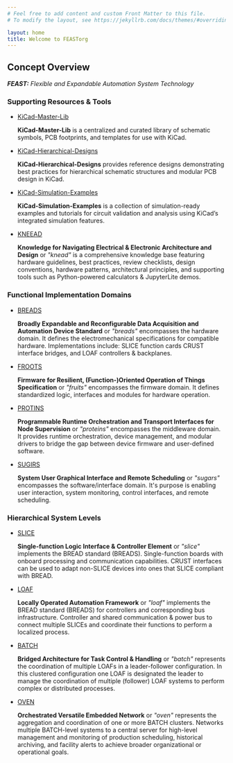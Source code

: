 ```yaml
---
# Feel free to add content and custom Front Matter to this file.
# To modify the layout, see https://jekyllrb.com/docs/themes/#overriding-theme-defaults

layout: home
title: Welcome to FEASTorg
---
```


## Concept Overview

_**FEAST:** Flexible and Expandable Automation System Technology_

### Supporting Resources & Tools

- [KiCad-Master-Lib](/KiCad-Master-Lib/)

  **KiCad-Master-Lib** is a centralized and curated library of schematic symbols, PCB footprints, and templates for use with KiCad.

- [KiCad-Hierarchical-Designs](/KiCad-Hierarchical-Designs/)

  **KiCad-Hierarchical-Designs** provides reference designs demonstrating best practices for hierarchical schematic structures and modular PCB design in KiCad.

- [KiCad-Simulation-Examples](/KiCad-Simulation-Examples/)

  **KiCad-Simulation-Examples** is a collection of simulation-ready examples and tutorials for circuit validation and analysis using KiCad’s integrated simulation features.

- [KNEEAD](/KNEEAD/)

  **Knowledge for Navigating Electrical & Electronic Architecture and Design** or _"knead"_ is a comprehensive knowledge base featuring hardware guidelines, best practices, review checklists, design conventions, hardware patterns, architectural principles, and supporting tools such as Python-powered calculators & JupyterLite demos.

### Functional Implementation Domains

- [BREADS](/BREADS/)

  **Broadly Expandable and Reconfigurable Data Acquisition and Automation Device Standard** or _"breads"_ encompasses the hardware domain. It defines the electromechanical specifications for compatible hardware. Implementations include: SLICE function cards CRUST interface bridges, and LOAF controllers & backplanes.

- [FROOTS](/FROOTS/)

  **Firmware for Resilient, (Function-)Oriented Operation of Things Specification** or _"fruits"_ encompasses the firmware domain. It defines standardized logic, interfaces and modules for hardware operation.

- [PROTINS](/PROTINS/)

  **Programmable Runtime Orchestration and Transport Interfaces for Node Supervision** or _"proteins"_ encompasses the middleware domain. It provides runtime orchestration, device management, and modular drivers to bridge the gap between device firmware and user-defined software.

- [SUGIRS](/SUGIRS/)

  **System User Graphical Interface and Remote Scheduling** or _"sugars"_ encompasses the software/interface domain. It's purpose is enabling user interaction, system monitoring, control interfaces, and remote scheduling.

### Hierarchical System Levels

- [SLICE](/SLICE/)

  **Single-function Logic Interface & Controller Element** or _"slice"_ implements the BREAD standard (BREADS). Single-function boards with onboard processing and communication capabilities. CRUST interfaces can be used to adapt non-SLICE devices into ones that SLICE compliant with BREAD.

- [LOAF](/LOAF/)

  **Locally Operated Automation Framework** or _"loaf"_ implements the BREAD standard (BREADS) for controllers and corresponding bus infrastructure. Controller and shared communication & power bus to connect multiple SLICEs and coordinate their functions to perform a localized process.

- [BATCH](/BATCH/)

  **Bridged Architecture for Task Control & Handling** or _"batch"_ represents the coordination of multiple LOAFs in a leader-follower configuration. In this clustered configuration one LOAF is designated the leader to manage the coordination of multiple (follower) LOAF systems to perform complex or distributed processes.

- [OVEN](/OVEN/)

  **Orchestrated Versatile Embedded Network** or _"oven"_ represents the aggregation and coordination of one or more BATCH clusters. Networks multiple BATCH-level systems to a central server for high-level management and monitoring of production scheduling, historical archiving, and facility alerts to achieve broader organizational or operational goals.
